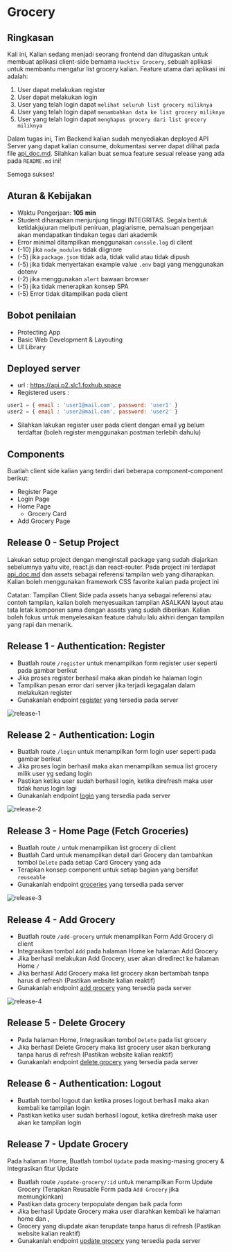 # Grocery

## Ringkasan

Kali ini, Kalian sedang menjadi seorang frontend dan ditugaskan untuk membuat aplikasi client-side bernama `Hacktiv Grocery`, sebuah aplikasi untuk membantu mengatur list grocery kalian. Feature utama dari aplikasi ini adalah:

1. User dapat melakukan register
2. User dapat melakukan login
3. User yang telah login dapat `melihat seluruh list grocery miliknya`
4. User yang telah login dapat `menambahkan data ke list grocery miliknya`
5. User yang telah login dapat `menghapus grocery dari list grocery miliknya`

Dalam tugas ini, Tim Backend kalian sudah menyediakan deployed API Server yang dapat kalian consume, dokumentasi server dapat dilihat pada file [api_doc.md](./api_doc.md). Silahkan kalian buat semua feature sesuai release yang ada pada `README.md` ini!

Semoga sukses!

## Aturan & Kebijakan

- Waktu Pengerjaan: **105 min**
- Student diharapkan menjunjung tinggi INTEGRITAS. Segala bentuk ketidakjujuran meliputi peniruan, plagiarisme, pemalsuan pengerjaan akan mendapatkan tindakan tegas dari akademik
- Error minimal ditampilkan menggunakan `console.log` di client
- (-10) jika `node_modules` tidak diignore
- (-5) jika `package.json` tidak ada, tidak valid atau tidak dipush
- (-5) jika tidak menyertakan example value `.env` bagi yang menggunakan dotenv
- (-2) jika menggunakan `alert` bawaan browser
- (-5) jika tidak menerapkan konsep SPA
- (-5) Error tidak ditampilkan pada client

## Bobot penilaian

- Protecting App
- Basic Web Development & Layouting
- UI Library

## Deployed server

- url : https://api.p2.slc1.foxhub.space
- Registered users :
```js
user1 = { email : 'user1@mail.com', password: 'user1' }
user2 = { email : 'user2@mail.com', password: 'user2' }
```
- Silahkan lakukan register user pada client dengan email yg belum terdaftar (boleh register menggunakan postman terlebih dahulu)

## Components

Buatlah client side kalian yang terdiri dari beberapa component-component berikut:

- Register Page
- Login Page
- Home Page
  - Grocery Card
- Add Grocery Page

## Release 0 - Setup Project

Lakukan setup project dengan menginstall package yang sudah diajarkan sebelumnya yaitu vite, react.js dan react-router. Pada project ini terdapat [api_doc.md](./api_doc.md) dan assets sebagai referensi tampilan web yang diharapkan. Kalian boleh menggunakan framework CSS favorite kalian pada project ini

Catatan:
Tampilan Client Side pada assets hanya sebagai referensi atau contoh tampilan, kalian boleh menyesuaikan tampilan ASALKAN layout atau tata letak komponen sama dengan assets yang sudah diberikan. Kalian boleh fokus untuk menyelesaikan feature dahulu lalu akhiri dengan tampilan yang rapi dan menarik.

## Release 1 - Authentication: Register

- Buatlah route `/register` untuk menampilkan form register user seperti pada gambar berikut
- Jika proses register berhasil maka akan pindah ke halaman login
- Tampilkan pesan error dari server jika terjadi kegagalan dalam melakukan register
- Gunakanlah endpoint [register](./api_doc.md#1-post-register) yang tersedia pada server

![release-1](./assets/register.png)

## Release 2 - Authentication: Login

- Buatlah route `/login` untuk menampilkan form login user seperti pada gambar berikut
- Jika proses login berhasil maka akan menampilkan semua list grocery milik user yg sedang login
- Pastikan ketika user sudah berhasil login, ketika direfresh maka user tidak harus login lagi
- Gunakanlah endpoint [login](./api_doc.md#2-post-login) yang tersedia pada server

![release-2](./assets/login.png)

## Release 3 - Home Page (Fetch Groceries)

- Buatlah route `/` untuk menampilkan list grocery di client
- Buatlah Card untuk menampilkan detail dari Grocery dan tambahkan tombol `Delete` pada setiap Card Grocery yang ada
- Terapkan konsep component untuk setiap bagian yang bersifat `reuseable`
- Gunakanlah endpoint [groceries](./api_doc.md#3-get-groceries) yang tersedia pada server

![release-3](./assets/home.png)

## Release 4 - Add Grocery

- Buatlah route `/add-grocery` untuk menampilkan Form Add Grocery di client
- Integrasikan tombol `Add` pada halaman Home ke halaman Add Grocery
- Jika berhasil melakukan Add Grocery, user akan diredirect ke halaman Home `/`
- Jika berhasil Add Grocery maka list grocery akan bertambah tanpa harus di refresh (Pastikan website kalian reaktif)
- Gunakanlah endpoint [add grocery](./api_doc.md#5-post-groceries) yang tersedia pada server

![release-4](./assets/add.png)

## Release 5 - Delete Grocery

- Pada halaman Home, Integrasikan tombol `Delete` pada list grocery
- Jika berhasil Delete Grocery maka list grocery user akan berkurang tanpa harus di refresh (Pastikan website kalian reaktif)
- Gunakanlah endpoint [delete grocery](./api_doc.md#4-delete-groceriesid) yang tersedia pada server

## Release 6 - Authentication: Logout

- Buatlah tombol logout dan ketika proses logout berhasil maka akan kembali ke tampilan login
- Pastikan ketika user sudah berhasil logout, ketika direfresh maka user akan ke tampilan login

## Release 7 - Update Grocery

Pada halaman Home, Buatlah tombol `Update` pada masing-masing grocery & Integrasikan fitur Update
- Buatlah route `/update-grocery/:id` untuk menampilkan Form Update Grocery (Terapkan Reusable Form pada `Add Grocery` jika memungkinkan)
- Pastikan data grocery terpopulate dengan baik pada form
- Jika berhasil Update Grocery maka user diarahkan kembali ke halaman home dan ,
- Grocery yang diupdate akan terupdate tanpa harus di refresh (Pastikan website kalian reaktif)
- Gunakanlah endpoint [update grocery](./api_doc.md#6-put-groceriesid) yang tersedia pada server
